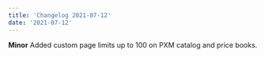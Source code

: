 ```yaml
---
title: 'Changelog 2021-07-12'
date: '2021-07-12'
---
```

**Minor** Added custom page limits up to 100 on PXM catalog and price books.

